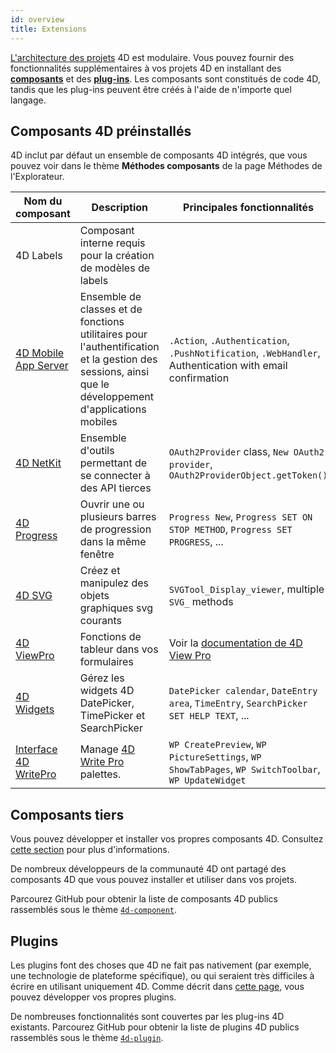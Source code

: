 ```yaml
---
id: overview
title: Extensions
---
```


[L'architecture des projets](../Project/architecture.md) 4D est modulaire. Vous pouvez fournir des fonctionnalités supplémentaires à vos projets 4D en installant des [**composants**](Concepts/components.md) et des [**plug-ins**](../Concepts/plug-ins.md). Les composants sont constitués de code 4D, tandis que les plug-ins peuvent être créés à l'aide de n'importe quel langage.


## Composants 4D préinstallés

4D inclut par défaut un ensemble de composants 4D intégrés, que vous pouvez voir dans le thème **Méthodes composants** de la page Méthodes de l'Explorateur.


| Nom du composant                                                              | Description                                                                                                                                           | Principales fonctionnalités                                                                              |
| ----------------------------------------------------------------------------- | ----------------------------------------------------------------------------------------------------------------------------------------------------- | -------------------------------------------------------------------------------------------------------- |
| 4D Labels                                                                     | Composant interne requis pour la création de modèles de labels                                                                                        |                                                                                                          |
| [4D Mobile App Server](https://github.com/4d-go-mobile/4D-Mobile-App-Server)  | Ensemble de classes et de fonctions utilitaires pour l'authentification et la gestion des sessions, ainsi que le développement d'applications mobiles | `.Action`, `.Authentication`, `.PushNotification`, `.WebHandler`, Authentication with email confirmation |
| [4D NetKit](https://github.com/4d/4D-NetKit)                                  | Ensemble d'outils permettant de se connecter à des API tierces                                                                                        | `OAuth2Provider` class, `New OAuth2 provider`, `OAuth2ProviderObject.getToken()`                         |
| [4D Progress](https://doc.4d.com/4Dv19/4D/19/4D-Progress.100-5461799.en.html) | Ouvrir une ou plusieurs barres de progression dans la même fenêtre                                                                                    | `Progress New`, `Progress SET ON STOP METHOD`, `Progress SET PROGRESS`, ...                              |
| [4D SVG](https://doc.4d.com/4Dv19/4D/19/4D-SVG-Component.300-5462064.en.html) | Créez et manipulez des objets graphiques svg courants                                                                                                 | `SVGTool_Display_viewer`, multiple `SVG_` methods                                                        |
| [4D ViewPro](ViewPro/getting-started.md)                                      | Fonctions de tableur dans vos formulaires                                                                                                             | Voir la [documentation de 4D View Pro](ViewPro/getting-started.md)                                       |
| [4D Widgets](https://doc.4d.com/4Dv19/4D/19/4D-Widgets.100-5462909.en.html)   | Gérez les widgets 4D DatePicker, TimePicker et SearchPicker                                                                                           | `DatePicker calendar`, `DateEntry area`, `TimeEntry`, `SearchPicker SET HELP TEXT`, ...                  |
| [Interface 4D WritePro](WritePro/writeprointerface.md)                        | Manage [4D Write Pro](https://doc.4d.com/4Dv19R3/4D/19-R3/4D-Write-Pro-Reference.100-5606477.en.html) palettes.                                       | `WP CreatePreview`, `WP PictureSettings`, `WP ShowTabPages`, `WP SwitchToolbar`, `WP UpdateWidget`       |


## Composants tiers

Vous pouvez développer et installer vos propres composants 4D. Consultez [cette section](develop-components.md) pour plus d'informations.

De nombreux développeurs de la communauté 4D ont partagé des composants 4D que vous pouvez installer et utiliser dans vos projets.

Parcourez GitHub pour obtenir la liste de composants 4D publics rassemblés sous le thème [`4d-component`](https://github.com/topics/4d-component).


## Plugins

Les plugins font des choses que 4D ne fait pas nativement (par exemple, une technologie de plateforme spécifique), ou qui seraient très difficiles à écrire en utilisant uniquement 4D. Comme décrit dans [cette page](develop-plug-ins.md), vous pouvez développer vos propres plugins.

De nombreuses fonctionnalités sont couvertes par les plug-ins 4D existants. Parcourez GitHub pour obtenir la liste de plugins 4D publics rassemblés sous le thème [`4d-plugin`](https://github.com/topics/4d-plugin).


